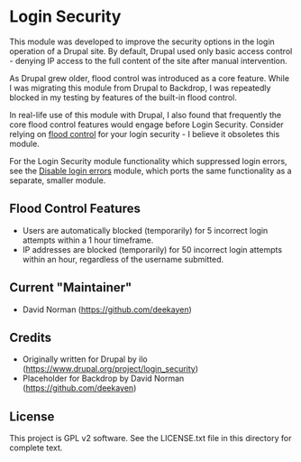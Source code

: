 Login Security
==============

This module was developed to improve the security options in the login operation
of a Drupal site. By default, Drupal used only basic access control - denying
IP access to the full content of the site after manual intervention.

As Drupal grew older, flood control was introduced as a core feature. While I
was migrating this module from Drupal to Backdrop, I was repeatedly blocked in
my testing by features of the built-in flood control.

In real-life use of this module with Drupal, I also found that frequently the
core flood control features would engage before Login Security. Consider
relying on [flood control](https://github.com/backdrop-contrib/flood_control)
for your login security - I believe it obsoletes this module.

For the Login Security module functionality which suppressed login errors,
see the
[Disable login errors](https://github.com/backdrop-contrib/disable_login_errors)
module, which ports the same functionality as a separate, smaller module.

Flood Control Features
----------------------

- Users are automatically blocked (temporarily) for 5 incorrect login attempts
within a 1 hour timeframe.
- IP addresses are blocked (temporarily) for 50 incorrect login attempts within
an hour, regardless of the username submitted.

Current "Maintainer"
--------------------

- David Norman (https://github.com/deekayen)


Credits
-------

- Originally written for Drupal by ilo
  (https://www.drupal.org/project/login_security)
- Placeholder for Backdrop by David Norman (https://github.com/deekayen)


License
-------

This project is GPL v2 software. See the LICENSE.txt file in this directory for
complete text.
